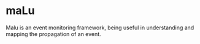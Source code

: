 # maLu
Malu is an event monitoring framework, being useful in understanding and mapping the propagation of an event.

